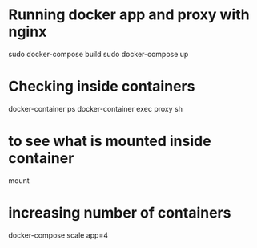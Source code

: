 
# Running docker app and proxy with nginx

sudo docker-compose build
sudo docker-compose up


# Checking inside containers
docker-container ps
docker-container exec proxy sh

# to see what is mounted inside container
mount

# increasing number of containers
docker-compose scale app=4
